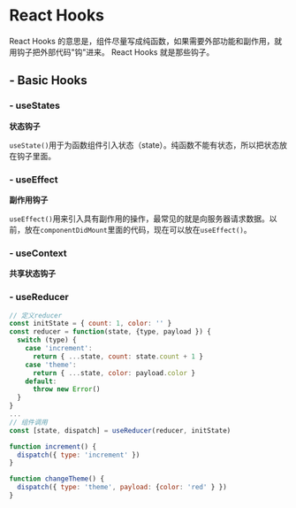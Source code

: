 <!--
 * @Author: your name
 * @Date: 2020-09-28 18:37:08
 * @LastEditTime: 2020-10-13 09:56:25
 * @LastEditors: Please set LastEditors
 * @Description: In User Settings Edit
 * @FilePath: \WisdomAuditWebc:\Users\Administrator\Desktop\JS基础\React Hooks.md
-->

# React Hooks

React Hooks 的意思是，组件尽量写成纯函数，如果需要外部功能和副作用，就用钩子把外部代码"钩"进来。
React Hooks 就是那些钩子。

## - Basic Hooks

### - useStates

**状态钩子**

`useState()`用于为函数组件引入状态（state）。纯函数不能有状态，所以把状态放在钩子里面。

### - useEffect

**副作用钩子**

`useEffect()`用来引入具有副作用的操作，最常见的就是向服务器请求数据。以前，放在`componentDidMount`里面的代码，现在可以放在`useEffect()`。

### - useContext

**共享状态钩子**

### - useReducer

```javascript
// 定义reducer
const initState = { count: 1, color: '' }
const reducer = function(state, {type, payload }) {
  switch (type) {
    case 'increment':
      return { ...state, count: state.count + 1 }
    case 'theme':
      return { ...state, color: payload.color }
    default:
      throw new Error()
  }
}
...
// 组件调用
const [state, dispatch] = useReducer(reducer, initState)

function increment() {
  dispatch({ type: 'increment' })
}

function changeTheme() {
  dispatch({ type: 'theme', payload: {color: 'red' } })
}

```
